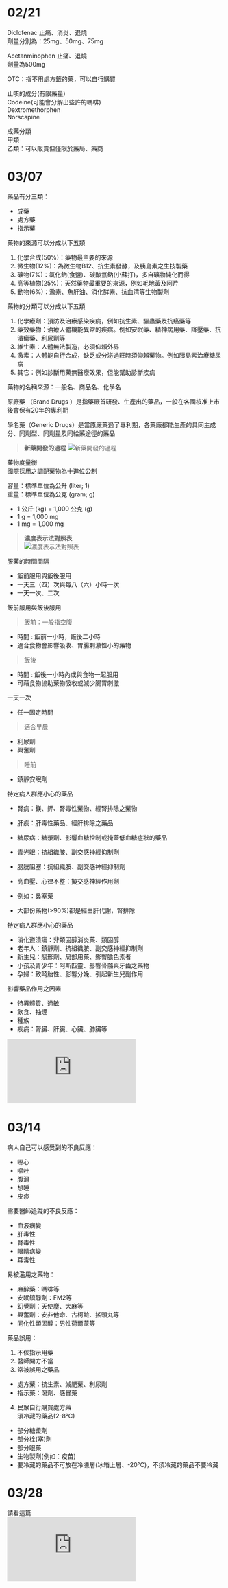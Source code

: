 02/21
===
Diclofenac 止痛、消炎、退燒   
劑量分別為：25mg、50mg、75mg  
  
Acetanminophen 止痛、退燒  
劑量為500mg  

OTC：指不用處方籤的藥，可以自行購買  
  
止咳的成分(有限藥量)  
Codeine(可能會分解出些許的嗎啡)  
Dextromethorphen  
Norscapine  
  
成藥分類  
甲類  
乙類：可以販賣但僅限於藥局、藥商  

03/07
===
藥品有分三類：
* 成藥  
* 處方藥  
* 指示藥  

藥物的來源可以分成以下五類  
1. 化學合成(50%)：藥物最主要的來源  
2. 微生物(12%)：為微生物B12、抗生素發酵，及胰島素之生技製藥  
3. 礦物(7%)：氯化鈉(食鹽)、碳酸氫鈉(小蘇打)，多自礦物純化而得  
4. 高等植物(25%)：天然藥物最重要的來源，例如毛地黃及阿片  
5. 動物(6%)：激素、魚肝油、消化酵素、抗血清等生物製劑  

藥物的分類可以分成以下五類  
1. 化學療劑：預防及治療感染疾病，例如抗生素、驅蟲藥及抗癌藥等  
2. 藥效藥物：治療人體機能異常的疾病。例如安眠藥、精神病用藥、降壓藥、抗潰瘍藥、利尿劑等  
3. 維生素：人體無法製造，必須仰賴外界  
4. 激素：人體能自行合成，缺乏或分泌過旺時須仰賴藥物。例如胰島素治療糖尿病  
5. 其它：例如診斷用藥無醫療效果，但能幫助診斷疾病  

藥物的名稱來源：一般名、商品名、化學名  

原廠藥 （Brand Drugs ）是指藥廠首研發、生產出的藥品，一般在各國核准上市後會保有20年的專利期  

學名藥（Generic Drugs）是當原廠藥過了專利期，各藥廠都能生產的具同主成分、同劑型、同劑量及同給藥途徑的藥品  

>**新藥開發的過程**
>![新藥開發的過程](https://github.com/Henryliu880922/Ntunhs/blob/main/110%E4%B8%8B%E5%AD%B8%E6%9C%9F/%E8%97%A5%E5%93%81%E6%A6%82%E8%AB%96%E8%88%87%E5%93%81%E8%B3%AA%E7%AE%A1%E7%90%86/%E8%97%A5%E5%93%81%E6%A6%82%E8%AB%96%E8%88%87%E5%93%81%E8%B3%AA%E7%AE%A1%E7%90%86%E5%9C%96%E6%AA%94/%E8%97%A5%E5%93%81%E6%A6%82%E8%AB%96%E8%88%87%E5%93%81%E8%B3%AA%E7%AE%A1%E7%90%86-%E6%96%B0%E8%97%A5%E9%96%8B%E7%99%BC.jpg)  

藥物度量衡  
國際採用之調配藥物為十進位公制  

容量：標準單位為公升 (liter; 1)  
重量：標準單位為公克 (gram; g)  
* 1 公斤 (kg) = 1,000 公克 (g)   
* 1 g = 1,000 mg  
* 1 mg = 1,000 mg  

>**濃度表示法對照表**  
>![濃度表示法對照表](https://github.com/Henryliu880922/Ntunhs/blob/main/110%E4%B8%8B%E5%AD%B8%E6%9C%9F/%E8%97%A5%E5%93%81%E6%A6%82%E8%AB%96%E8%88%87%E5%93%81%E8%B3%AA%E7%AE%A1%E7%90%86/%E8%97%A5%E5%93%81%E6%A6%82%E8%AB%96%E8%88%87%E5%93%81%E8%B3%AA%E7%AE%A1%E7%90%86%E5%9C%96%E6%AA%94/%E8%97%A5%E5%93%81%E6%A6%82%E8%AB%96%E8%88%87%E5%93%81%E8%B3%AA%E7%AE%A1%E7%90%86-%E6%BF%83%E5%BA%A6%E8%A1%A8%E7%A4%BA%E5%B0%8D%E7%85%A7%E8%A1%A8.jpg)  

服藥的時間間隔  
* 飯前服用與飯後服用  
* 一天三（四）次與每八（六）小時一次  
* 一天一次、二次  

飯前服用與飯後服用  

>飯前：一般指空腹  
* 時間 : 飯前一小時，飯後二小時  
* 適合食物會影響吸收、胃腸刺激性小的藥物  

>飯後  
* 時間 : 飯後一小時內或與食物一起服用  
* 可藉食物協助藥物吸收或減少腸胃刺激  

一天一次  
* 任一固定時間  
>適合早晨  
* 利尿劑  
* 興奮劑  
>睡前  
* 鎮靜安眠劑  

特定病人群應小心的藥品  
* 腎病：鎂、鉀、腎毒性藥物、經腎排除之藥物   
* 肝疾：肝毒性藥品、經肝排除之藥品   
* 糖尿病：糖漿劑、影響血糖控制或掩蓋低血糖症狀的藥品    
* 青光眼：抗組織胺、副交感神經抑制劑   
* 膀胱阻塞：抗組織胺、副交感神經抑制劑  
* 高血壓、心律不整：擬交感神經作用劑  
* 例如：鼻塞藥  

* 大部份藥物(>90%)都是經由肝代謝，腎排除  

特定病人群應小心的藥品  
* 消化道潰瘍：非類固醇消炎藥、類固醇  
* 老年人：鎮靜劑、抗組織胺、副交感神經抑制劑  
* 新生兒：賦形劑、局部用藥、影響膽色素者  
* 小孩及青少年：阿斯匹靈、影響骨骼與牙齒之藥物   
* 孕婦：致畸胎性、影響分娩、引起新生兒副作用  

影響藥品作用之因素  
* 特異體質、過敏  
* 飲食、抽煙  
* 種族  
* 疾病：腎臟、肝臟、心臟、肺臟等  

![用藥安全手冊](https://github.com/Henryliu880922/Ntunhs/blob/main/110%E4%B8%8B%E5%AD%B8%E6%9C%9F/%E8%97%A5%E5%93%81%E6%A6%82%E8%AB%96%E8%88%87%E5%93%81%E8%B3%AA%E7%AE%A1%E7%90%86/%E7%94%A8%E8%97%A5%E5%AE%89%E5%85%A8%E6%89%8B%E5%86%8A.pdf)  

03/14
===
病人自己可以感受到的不良反應：  
* 噁心  
* 嘔吐  
* 腹瀉  
* 想睡  
* 皮疹  

需要醫師追蹤的不良反應：  
* 血液病變  
* 肝毒性  
* 腎毒性  
* 眼睛病變  
* 耳毒性  

易被濫用之藥物：  
* 麻醉藥：嗎啡等  
* 安眠鎮靜劑：FM2等  
* 幻覺劑：天使塵、大麻等  
* 興奮劑：安非他命、古柯鹼、搖頭丸等  
* 同化性類固醇：男性荷爾蒙等  

藥品誤用：  
1. 不依指示用藥  
2. 醫師開方不當  
3. 常被誤用之藥品  
* 處方藥：抗生素、減肥藥、利尿劑   
* 指示藥：瀉劑、感冒藥  
4. 民眾自行購買處方藥  
須冷藏的藥品(2-8℃)  
* 部分糖漿劑  
* 部分栓(塞)劑  
* 部分眼藥  
* 生物製劑(例如：疫苗)  
* 要冷藏的藥品不可放在冷凍層(冰箱上層、-20℃)，不須冷藏的藥品不要冷藏  

03/28
===
請看這篇  
![藥物劑型與處方簡介](https://github.com/Henryliu880922/Ntunhs/blob/main/110%E4%B8%8B%E5%AD%B8%E6%9C%9F/%E8%97%A5%E5%93%81%E6%A6%82%E8%AB%96%E8%88%87%E5%93%81%E8%B3%AA%E7%AE%A1%E7%90%86/%E8%97%A5%E7%89%A9%E5%8A%91%E5%9E%8B%E8%88%87%E8%99%95%E6%96%B9%E7%B0%A1%E4%BB%8B.pdf)  
